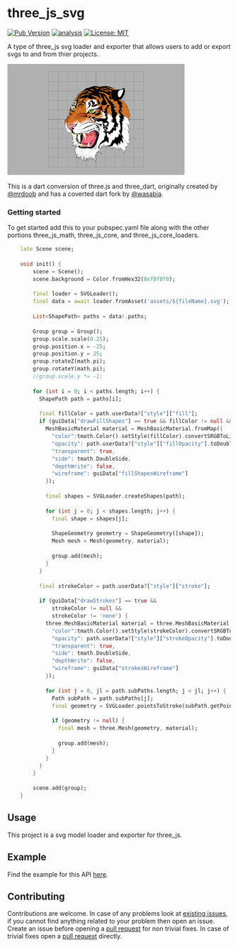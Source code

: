# three_js_svg

[![Pub Version](https://img.shields.io/pub/v/three_js_svg)](https://pub.dev/packages/three_js_svg)
[![analysis](https://github.com/Knightro63/three_js/actions/workflows/flutter.yml/badge.svg)](https://github.com/Knightro63/three_js/actions/)
[![License: MIT](https://img.shields.io/badge/license-MIT-purple.svg)](https://opensource.org/licenses/MIT)

A type of three_js svg loader and exporter that allows users to add or export svgs to and from thier projects.

<picture>
  <img alt="Picture of a tiger svg." src="https://github.com/Knightro63/three_js/blob/main/packages/three_js_svg/assets/example.jpg?raw=true">
</picture>

This is a dart conversion of three.js and three_dart, originally created by [@mrdoob](https://github.com/mrdoob) and has a coverted dart fork by [@wasabia](https://github.com/wasabia).

### Getting started

To get started add this to your pubspec.yaml file along with the other portions three_js_math, three_js_core, and three_js_core_loaders.

```dart
    late Scene scene;

    void init() {
        scene = Scene();
        scene.background = Color.fromHex32(0xf0f0f0);
            
        final loader = SVGLoader();
        final data = await loader.fromAsset('assets/${fileName}.svg');

        List<ShapePath> paths = data!.paths;

        Group group = Group();
        group.scale.scale(0.25);
        group.position.x = -25;
        group.position.y = 25;
        group.rotateZ(math.pi);
        group.rotateY(math.pi);
        //group.scale.y *= -1;

        for (int i = 0; i < paths.length; i++) {
          ShapePath path = paths[i];

          final fillColor = path.userData?["style"]["fill"];
          if (guiData["drawFillShapes"] == true && fillColor != null && fillColor != 'none') {
            MeshBasicMaterial material = MeshBasicMaterial.fromMap({
              "color":tmath.Color().setStyle(fillColor).convertSRGBToLinear(),
              "opacity": path.userData?["style"]["fillOpacity"].toDouble(),
              "transparent": true,
              "side": tmath.DoubleSide,
              "depthWrite": false,
              "wireframe": guiData["fillShapesWireframe"]
            });

            final shapes = SVGLoader.createShapes(path);

            for (int j = 0; j < shapes.length; j++) {
              final shape = shapes[j];

              ShapeGeometry geometry = ShapeGeometry([shape]);
              Mesh mesh = Mesh(geometry, material);

              group.add(mesh);
            }
          }

          final strokeColor = path.userData?["style"]["stroke"];

          if (guiData["drawStrokes"] == true &&
              strokeColor != null &&
              strokeColor != 'none') {
            three.MeshBasicMaterial material = three.MeshBasicMaterial.fromMap({
              "color":tmath.Color().setStyle(strokeColor).convertSRGBToLinear(),
              "opacity": path.userData?["style"]["strokeOpacity"].toDouble(),
              "transparent": true,
              "side": tmath.DoubleSide,
              "depthWrite": false,
              "wireframe": guiData["strokesWireframe"]
            });

            for (int j = 0, jl = path.subPaths.length; j < jl; j++) {
              Path subPath = path.subPaths[j];
              final geometry = SVGLoader.pointsToStroke(subPath.getPoints(), path.userData?["style"]);

              if (geometry != null) {
                final mesh = three.Mesh(geometry, material);

                group.add(mesh);
              }
            }
          }
        }

        scene.add(group);
    }
```

## Usage

This project is a svg model loader and exporter for three_js.

## Example

Find the example for this API [here](https://github.com/Knightro63/three_js/tree/main/packages/three_js_svg/example/lib/main.dart).

## Contributing

Contributions are welcome.
In case of any problems look at [existing issues](https://github.com/Knightro63/three_js/issues), if you cannot find anything related to your problem then open an issue.
Create an issue before opening a [pull request](https://github.com/Knightro63/three_js/pulls) for non trivial fixes.
In case of trivial fixes open a [pull request](https://github.com/Knightro63/three_js/pulls) directly.
